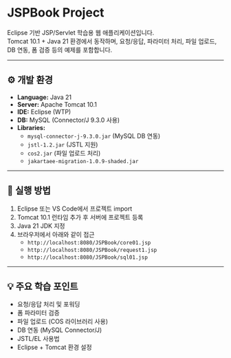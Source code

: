 # JSPBook Project

Eclipse 기반 JSP/Servlet 학습용 웹 애플리케이션입니다.  
Tomcat 10.1 + Java 21 환경에서 동작하며, 요청/응답, 파라미터 처리, 파일 업로드, DB 연동, 폼 검증 등의 예제를 포함합니다.

---

## ⚙️ 개발 환경

- **Language:** Java 21  
- **Server:** Apache Tomcat 10.1  
- **IDE:** Eclipse (WTP)  
- **DB:** MySQL (Connector/J 9.3.0 사용)  
- **Libraries:**
  - `mysql-connector-j-9.3.0.jar` (MySQL DB 연동)
  - `jstl-1.2.jar` (JSTL 지원)
  - `cos2.jar` (파일 업로드 처리)
  - `jakartaee-migration-1.0.9-shaded.jar`

---

## 🚀 실행 방법

1. Eclipse 또는 VS Code에서 프로젝트 import  
2. Tomcat 10.1 런타임 추가 후 서버에 프로젝트 등록  
3. Java 21 JDK 지정  
4. 브라우저에서 아래와 같이 접근
   - `http://localhost:8080/JSPBook/core01.jsp`  
   - `http://localhost:8080/JSPBook/request1.jsp`  
   - `http://localhost:8080/JSPBook/sql01.jsp`  

---

## 💡 주요 학습 포인트

- 요청/응답 처리 및 포워딩
- 폼 파라미터 검증
- 파일 업로드 (COS 라이브러리 사용)
- DB 연동 (MySQL Connector/J)
- JSTL/EL 사용법
- Eclipse + Tomcat 환경 설정
